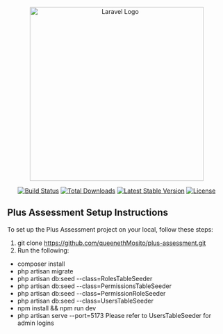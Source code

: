 <p align="center"><a href="https://laravel.com" target="_blank"><img src="https://raw.githubusercontent.com/laravel/art/master/logo-lockup/5%20SVG/2%20CMYK/1%20Full%20Color/laravel-logolockup-cmyk-red.svg" width="400" alt="Laravel Logo"></a></p>

<p align="center">
<a href="https://github.com/laravel/framework/actions"><img src="https://github.com/laravel/framework/workflows/tests/badge.svg" alt="Build Status"></a>
<a href="https://packagist.org/packages/laravel/framework"><img src="https://img.shields.io/packagist/dt/laravel/framework" alt="Total Downloads"></a>
<a href="https://packagist.org/packages/laravel/framework"><img src="https://img.shields.io/packagist/v/laravel/framework" alt="Latest Stable Version"></a>
<a href="https://packagist.org/packages/laravel/framework"><img src="https://img.shields.io/packagist/l/laravel/framework" alt="License"></a>
</p>

## Plus Assessment Setup Instructions
To set up the Plus Assessment project on your local, follow these steps:

1. git clone https://github.com/queenethMosito/plus-assessment.git
2. Run the following:
 - composer install
 - php artisan migrate  
 - php artisan db:seed --class=RolesTableSeeder
 - php artisan db:seed --class=PermissionsTableSeeder
 - php artisan db:seed --class=PermissionRoleSeeder
 - php artisan db:seed --class=UsersTableSeeder
 - npm install && npm run dev
 - php artisan serve --port=5173
Please refer to UsersTableSeeder for admin logins
